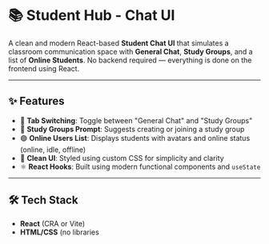 # 📚 Student Hub - Chat UI

A clean and modern React-based **Student Chat UI** that simulates a classroom communication space with **General Chat**, **Study Groups**, and a list of **Online Students**. No backend required — everything is done on the frontend using React.

 

---

## ✨ Features

- 💬 **Tab Switching**: Toggle between "General Chat" and "Study Groups"
- 👥 **Study Groups Prompt**: Suggests creating or joining a study group
- 🟢 **Online Users List**: Displays students with avatars and online status (online, idle, offline)
- 🎨 **Clean UI**: Styled using custom CSS for simplicity and clarity
- ⚛️ **React Hooks**: Built using modern functional components and `useState`

---

## 🛠️ Tech Stack

- **React** (CRA or Vite)
- **HTML/CSS** (no libraries
